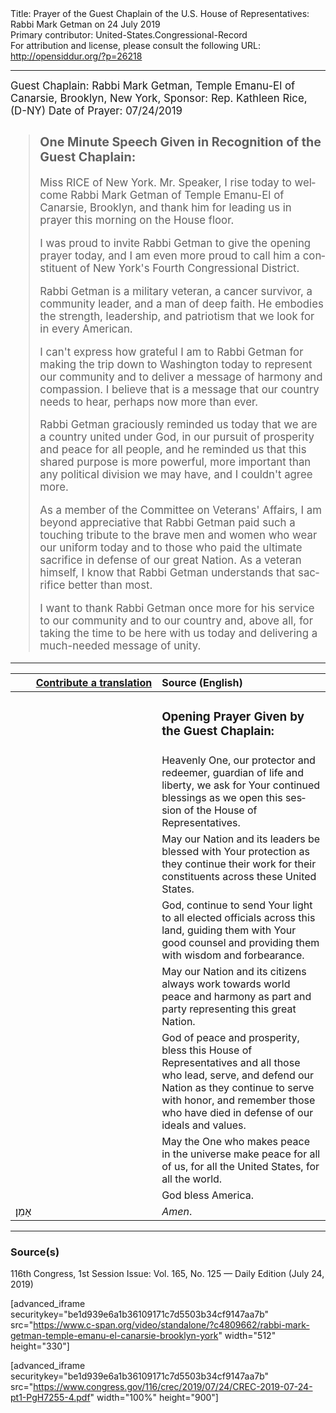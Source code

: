 <html>
<head></head>
<body>
Title: Prayer of the Guest Chaplain of the U.S. House of Representatives: Rabbi Mark Getman on 24 July 2019<br />
Primary contributor: United-States.Congressional-Record<br />
For attribution and license, please consult the following URL: <a href="http://opensiddur.org/?p=26218">http://opensiddur.org/?p=26218</a>
<p />
<hr />

<div class="english" lang="en" style="font-size:1.2em;">
Guest Chaplain: Rabbi Mark Getman, Temple Emanu-El of Canarsie, Brooklyn, New York, 
Sponsor: Rep. Kathleen Rice, (D-NY)
Date of Prayer: 07/24/2019

<blockquote>
<h3>One Minute Speech Given in Recognition of the Guest Chaplain:</h3>

Miss RICE of New York. Mr. Speaker, I rise today to welcome Rabbi Mark Getman of Temple Emanu-El of Canarsie, Brooklyn, and thank him for leading us in prayer this morning on the House floor.

I was proud to invite Rabbi Getman to give the opening prayer today, and I am even more proud to call him a constituent of New York's Fourth Congressional District.

Rabbi Getman is a military veteran, a cancer survivor, a community leader, and a man of deep faith. He embodies the strength, leadership, and patriotism that we look for in every American.

I can't express how grateful I am to Rabbi Getman for making the trip down to Washington today to represent our community and to deliver a message of harmony and compassion. I believe that is a message that our country needs to hear, perhaps now more than ever.

Rabbi Getman graciously reminded us today that we are a country united under God, in our pursuit of prosperity and peace for all people, and he reminded us that this shared purpose is more powerful, more important than any political division we may have, and I couldn't agree more.

As a member of the Committee on Veterans' Affairs, I am beyond appreciative that Rabbi Getman paid such a touching tribute to the brave men and women who wear our uniform today and to those who paid the ultimate sacrifice in defense of our great Nation. As a veteran himself, I know that Rabbi Getman understands that sacrifice better than most.

I want to thank Rabbi Getman once more for his service to our community and to our country and, above all, for taking the time to be here with us today and delivering a much-needed message of unity.
</blockquote>
</div>

<hr />

<table style="margin-left: auto;margin-right: auto;" class="draggable">
<thead><tr><th id="x" style="text-align: right;"><a href="/contributing/upload/">Contribute a translation</a></th><th style="text-align: left;">Source (English)</th></tr></thead>
<tbody>
<tr><td style="vertical-align:top;" width="46%">
<div class="liturgy" lang="he">

</span></div></td>
 
<td style="vertical-align:top;" width="53%">
<div class="english" lang="en">
<h3>Opening Prayer Given by the Guest Chaplain:</h3>
</div></td></tr>


<tr><td style="vertical-align:top;" width="46%">
<div class="liturgy" lang="he">

</span></div></td>
 
<td style="vertical-align:top;" width="53%">
<div class="english" lang="en">
Heavenly One, 
our protector and redeemer, 
guardian of life and liberty, 
we ask for Your continued blessings 
as we open this session 
of the House of Representatives.
</div></td></tr>


<tr><td style="vertical-align:top;" width="46%">
<div class="liturgy" lang="he">

</span></div></td>
 
<td style="vertical-align:top;" width="53%">
<div class="english" lang="en">
May our Nation and its leaders 
be blessed with Your protection 
as they continue their work for their constituents 
across these United States.
</div></td></tr>


<tr><td style="vertical-align:top;" width="46%">
<div class="liturgy" lang="he">

</span></div></td>
 
<td style="vertical-align:top;" width="53%">
<div class="english" lang="en">
God, 
continue to send Your light 
to all elected officials across this land, 
guiding them with Your good counsel 
and providing them with wisdom and forbearance.
</div></td></tr>


<tr><td style="vertical-align:top;" width="46%">
<div class="liturgy" lang="he">

</span></div></td>
 
<td style="vertical-align:top;" width="53%">
<div class="english" lang="en">
May our Nation and its citizens 
always work towards world peace and harmony 
as part and party representing this great Nation.
</div></td></tr>


<tr><td style="vertical-align:top;" width="46%">
<div class="liturgy" lang="he">

</span></div></td>
 
<td style="vertical-align:top;" width="53%">
<div class="english" lang="en">
God of peace and prosperity, 
bless this House of Representatives 
and all those who lead, serve, and defend our Nation 
as they continue to serve with honor, 
and remember those who have died 
in defense of our ideals and values.
</div></td></tr>


<tr><td style="vertical-align:top;" width="46%">
<div class="liturgy" lang="he">

</span></div></td>
 
<td style="vertical-align:top;" width="53%">
<div class="english" lang="en">
May the One who makes peace in the universe 
make peace for all of us, 
for all the United States, 
for all the world.   
</div></td></tr>


<tr><td style="vertical-align:top;" width="46%">
<div class="liturgy" lang="he">

</span></div></td>
 
<td style="vertical-align:top;" width="53%">
<div class="english" lang="en">
God bless America.
</div></td></tr>

<tr><td style="vertical-align:top;" width="46%">
<div class="liturgy" lang="he">
אָמֵן׃
</span></div></td>
 
<td style="vertical-align:top;" width="53%">
<div class="english" lang="en">
<em>Amen</em>.
</div></td></tr>
</tbody></table>

<hr />

<h3>Source(s)</h3>

116th Congress, 1st Session
Issue: Vol. 165, No. 125 — Daily Edition (July 24, 2019)

[advanced_iframe securitykey="be1d939e6a1b36109171c7d5503b34cf9147aa7b" src="https://www.c-span.org/video/standalone/?c4809662/rabbi-mark-getman-temple-emanu-el-canarsie-brooklyn-york" width="512" height="330"]

[advanced_iframe securitykey="be1d939e6a1b36109171c7d5503b34cf9147aa7b" src="https://www.congress.gov/116/crec/2019/07/24/CREC-2019-07-24-pt1-PgH7255-4.pdf" width="100%" height="900"]
</body>
</html>